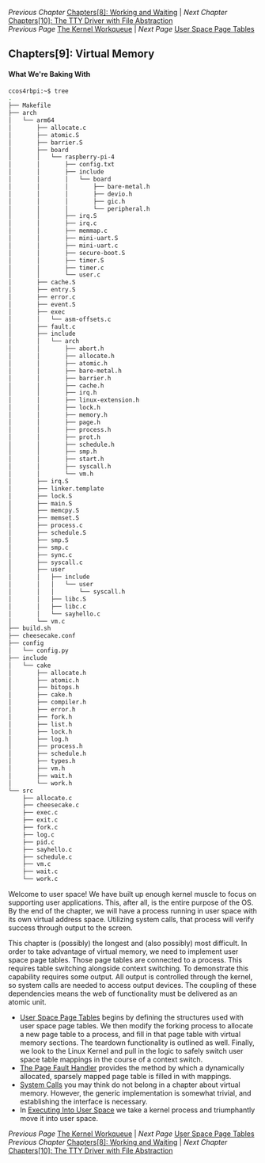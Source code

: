 *Previous Chapter* [Chapters[8]: Working and Waiting](../chapter08/chapter8.md) | *Next Chapter* [Chapters[10]: The TTY Driver with File Abstraction](../chapter10/chapter10.md)  
*Previous Page* [The Kernel Workqueue](../chapter08/workqueue.md)  |  *Next Page* [User Space Page Tables](pagetables.md)

## Chapters[9]: Virtual Memory

#### What We're Baking With

```bash
ccos4rbpi:~$ tree
.
├── Makefile
├── arch
│   └── arm64
│       ├── allocate.c
│       ├── atomic.S
│       ├── barrier.S
│       ├── board
│       │   └── raspberry-pi-4
│       │       ├── config.txt
│       │       ├── include
│       │       │   └── board
│       │       │       ├── bare-metal.h
│       │       │       ├── devio.h
│       │       │       ├── gic.h
│       │       │       └── peripheral.h
│       │       ├── irq.S
│       │       ├── irq.c
│       │       ├── memmap.c
│       │       ├── mini-uart.S
│       │       ├── mini-uart.c
│       │       ├── secure-boot.S
│       │       ├── timer.S
│       │       ├── timer.c
│       │       └── user.c
│       ├── cache.S
│       ├── entry.S
│       ├── error.c
│       ├── event.S
│       ├── exec
│       │   └── asm-offsets.c
│       ├── fault.c
│       ├── include
│       │   └── arch
│       │       ├── abort.h
│       │       ├── allocate.h
│       │       ├── atomic.h
│       │       ├── bare-metal.h
│       │       ├── barrier.h
│       │       ├── cache.h
│       │       ├── irq.h
│       │       ├── linux-extension.h
│       │       ├── lock.h
│       │       ├── memory.h
│       │       ├── page.h
│       │       ├── process.h
│       │       ├── prot.h
│       │       ├── schedule.h
│       │       ├── smp.h
│       │       ├── start.h
│       │       ├── syscall.h
│       │       └── vm.h
│       ├── irq.S
│       ├── linker.template
│       ├── lock.S
│       ├── main.S
│       ├── memcpy.S
│       ├── memset.S
│       ├── process.c
│       ├── schedule.S
│       ├── smp.S
│       ├── smp.c
│       ├── sync.c
│       ├── syscall.c
│       ├── user
│       │   ├── include
│       │   │   └── user
│       │   │       └── syscall.h
│       │   ├── libc.S
│       │   ├── libc.c
│       │   └── sayhello.c
│       └── vm.c
├── build.sh
├── cheesecake.conf
├── config
│   └── config.py
├── include
│   └── cake
│       ├── allocate.h
│       ├── atomic.h
│       ├── bitops.h
│       ├── cake.h
│       ├── compiler.h
│       ├── error.h
│       ├── fork.h
│       ├── list.h
│       ├── lock.h
│       ├── log.h
│       ├── process.h
│       ├── schedule.h
│       ├── types.h
│       ├── vm.h
│       ├── wait.h
│       └── work.h
└── src
    ├── allocate.c
    ├── cheesecake.c
    ├── exec.c
    ├── exit.c
    ├── fork.c
    ├── log.c
    ├── pid.c
    ├── sayhello.c
    ├── schedule.c
    ├── vm.c
    ├── wait.c
    └── work.c
```

Welcome to user space! We have built up enough kernel muscle to focus on supporting user applications. This, after all, is the entire purpose of the OS. By the end of the chapter, we will have a process running in user space with its own virtual address space. Utilizing system calls, that process will verify success through output to the screen.

This chapter is (possibly) the longest and (also possibly) most difficult. In order to take advantage of virtual memory, we need to implement user space page tables. Those page tables are connected to a process. This requires table switching alongside context switching. To demonstrate this capability requires some output. All output is controlled through the kernel, so system calls are needed to access output devices. The coupling of these dependencies means the web of functionality must be delivered as an atomic unit.

- [User Space Page Tables](pagetables.md) begins by defining the structures used with user space page tables. We then modify the forking process to allocate a new page table to a process, and fill in that page table with virtual memory sections. The teardown functionality is outlined as well. Finally, we look to the Linux Kernel and pull in the logic to safely switch user space table mappings in the course of a context switch.
- [The Page Fault Handler](pagefault.md) provides the method by which a dynamically allocated, sparsely mapped page table is filled in with mappings.
- [System Calls](syscall.md) you may think do not belong in a chapter about virtual memory. However, the generic implementation is somewhat trivial, and establishing the interface is necessary.
- In [Executing Into User Space](exec.md) we take a kernel process and triumphantly move it into user space.

*Previous Page* [The Kernel Workqueue](../chapter08/workqueue.md)  |  *Next Page* [User Space Page Tables](pagetables.md)  
*Previous Chapter* [Chapters[8]: Working and Waiting](../chapter08/chapter8.md) | *Next Chapter* [Chapters[10]: The TTY Driver with File Abstraction](../chapter10/chapter10.md)
